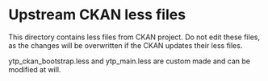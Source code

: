 # Upstream CKAN less files

This directory contains less files from CKAN project. Do not edit these files,
as the changes will be overwritten if the CKAN updates their less files.

ytp_ckan_bootstrap.less and ytp_main.less are custom made and can be modified at will.

